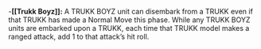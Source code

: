 -**[[Trukk Boyz]]:** A TRUKK BOYZ unit can disembark from a TRUKK even if that TRUKK has made a Normal Move this phase. While any TRUKK BOYZ units are embarked upon a TRUKK, each time that TRUKK model makes a ranged attack, add 1 to that attack’s hit roll.